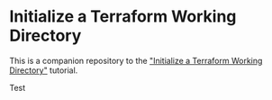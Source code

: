 # Initialize a Terraform Working Directory

This is a companion repository to the ["Initialize a Terraform Working Directory"](https://developer.hashicorp.com/terraform/tutorials/cli/init) tutorial.

Test